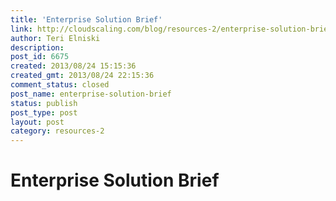 ```yaml
---
title: 'Enterprise Solution Brief'
link: http://cloudscaling.com/blog/resources-2/enterprise-solution-brief/
author: Teri Elniski
description: 
post_id: 6675
created: 2013/08/24 15:15:36
created_gmt: 2013/08/24 22:15:36
comment_status: closed
post_name: enterprise-solution-brief
status: publish
post_type: post
layout: post
category: resources-2
---
```


# Enterprise Solution Brief


